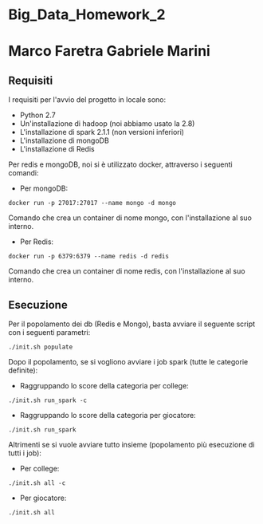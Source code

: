 # Big_Data_Homework_2
# Marco Faretra	Gabriele Marini

## Requisiti

I requisiti per l'avvio del progetto in locale sono:
* Python 2.7
* Un'installazione di hadoop (noi abbiamo usato la 2.8)
* L'installazione di spark 2.1.1 (non versioni inferiori)
* L'installazione di mongoDB
* L'installazione di Redis

Per redis e mongoDB, noi si è utilizzato docker, attraverso i seguenti comandi:

* Per mongoDB:

```
docker run -p 27017:27017 --name mongo -d mongo
```

Comando che crea un container di nome mongo, con l'installazione al suo interno.

* Per Redis:

```
docker run -p 6379:6379 --name redis -d redis
```

Comando che crea un container di nome redis, con l'installazione al suo interno.

## Esecuzione 

Per il popolamento dei db (Redis e Mongo), basta avviare il seguente script con i seguenti parametri: 

```
./init.sh populate
```

Dopo il popolamento, se si vogliono avviare i job spark (tutte le categorie definite): 

* Raggruppando lo score della categoria per college:

```
./init.sh run_spark -c
```

* Raggruppando lo score della categoria per giocatore:

```
./init.sh run_spark
```

Altrimenti se si vuole avviare tutto insieme (popolamento più esecuzione di tutti i job):

* Per college:

```
./init.sh all -c
```

* Per giocatore:

```
./init.sh all
```

